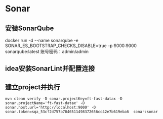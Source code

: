 # Sonar 

## 安装SonarQube

docker run -d --name sonarqube -e SONAR_ES_BOOTSTRAP_CHECKS_DISABLE=true -p 9000:9000 sonarqube:latest
账号密码：admin/admin

## idea安装SonarLint并配置连接

## 建立project并执行
```
mvn clean verify -D sonar.projectKey=ft-fast-datax -D sonar.projectName='ft-fast-datax' -D sonar.host.url='http://localhost:9000' -D sonar.token=sqa_53cf2d757b7046511498372656cc42e7b619eba6  sonar:sonar
```